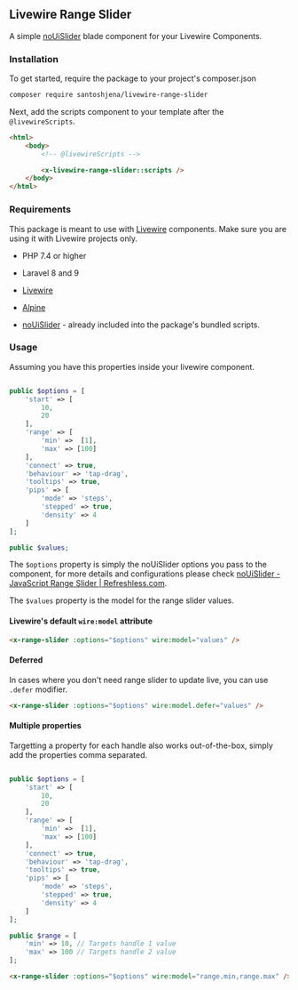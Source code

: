 ## Livewire Range Slider

A simple [noUiSlider](https://github.com/leongersen/noUiSlider) blade component for your Livewire Components.

### Installation

To get started, require the package to your project's composer.json

```bash
composer require santoshjena/livewire-range-slider
```

Next, add the scripts component to your template after the ``@livewireScripts``.

```html
<html>
    <body>
        <!-- @livewireScripts -->

        <x-livewire-range-slider::scripts />
    </body>
</html>
```

### Requirements

This package is meant to use with [Livewire](https://laravel-livewire.com/) components. Make sure you are using it with Livewire projects only.

- PHP 7.4 or higher

- Laravel 8 and 9

- [Livewire](https://laravel-livewire.com/)

- [Alpine](https://alpinejs.dev)

- [noUiSlider](https://github.com/leongersen/noUiSlider) - already included into the package's bundled scripts.



### Usage

Assuming you have this properties inside your livewire component.

```php

public $options = [
    'start' => [
        10,
        20
    ],
    'range' => [
        'min' =>  [1],
        'max' => [100]
    ],
    'connect' => true,
    'behaviour' => 'tap-drag',
    'tooltips' => true,
    'pips' => [
        'mode' => 'steps',
        'stepped' => true,
        'density' => 4
    ]
];

public $values;
```

The `$options` property is simply the noUiSlider options you pass to the component, for more details and configurations please check [noUiSlider - JavaScript Range Slider | Refreshless.com](https://refreshless.com/nouislider/).

The `$values` property is the model for the range slider values.



#### Livewire's default `wire:model` attribute

```html
<x-range-slider :options="$options" wire:model="values" />
```

#### Deferred

In cases where you don't need range slider to update live, you can use `.defer` modifier.

```html
<x-range-slider :options="$options" wire:model.defer="values" />
```

#### Multiple properties

Targetting a property for each handle also works out-of-the-box, simply add the properties comma separated.

```php

public $options = [
    'start' => [
        10,
        20
    ],
    'range' => [
        'min' =>  [1],
        'max' => [100]
    ],
    'connect' => true,
    'behaviour' => 'tap-drag',
    'tooltips' => true,
    'pips' => [
        'mode' => 'steps',
        'stepped' => true,
        'density' => 4
    ]
];

public $range = [
    'min' => 10, // Targets handle 1 value
    'max' => 100 // Targets handle 2 value
];
```

``` html
<x-range-slider :options="$options" wire:model="range.min,range.max" />
```
